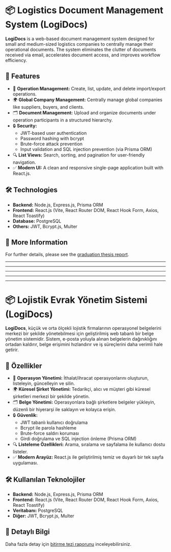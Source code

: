 # 📦 Logistics Document Management System (LogiDocs)

**LogiDocs** is a web-based document management system designed for small and medium-sized logistics companies to centrally manage their operational documents. The system eliminates the clutter of documents received via email, accelerates document access, and improves workflow efficiency.

## 🚀 Features

- 📁 **Operation Management:** Create, list, update, and delete import/export operations.
- 🌍 **Global Company Management:** Centrally manage global companies like suppliers, buyers, and clients.
- 🗂️ **Document Management:** Upload and organize documents under operation participants in a structured hierarchy.
- 🔒 **Security:**
  - JWT-based user authentication
  - Password hashing with bcrypt
  - Brute-force attack prevention
  - Input validation and SQL injection prevention (via Prisma ORM)
- 🔍 **List Views:** Search, sorting, and pagination for user-friendly navigation.
- ✅ **Modern UI:** A clean and responsive single-page application built with React.js.

## 🛠️ Technologies

- **Backend:** Node.js, Express.js, Prisma ORM
- **Frontend:** React.js (Vite, React Router DOM, React Hook Form, Axios, React Toastify)
- **Database:** PostgreSQL
- **Others:** JWT, Bcrypt.js, Multer

## 📖 More Information

For further details, please see the [graduation thesis report](https://github.com/AytekSangun/LojistikEvrakYonetimi/blob/main/Graduation%20Thesis.pdf).

---
---
---
---
---

# 📦 Lojistik Evrak Yönetim Sistemi (LogiDocs)

**LogiDocs**, küçük ve orta ölçekli lojistik firmalarının operasyonel belgelerini merkezi bir şekilde yönetebilmesi için geliştirilmiş web tabanlı bir belge yönetim sistemidir. Sistem, e-posta yoluyla alınan belgelerin dağınıklığını ortadan kaldırır, belge erişimini hızlandırır ve iş süreçlerini daha verimli hale getirir.

## 🚀 Özellikler

- 📁 **Operasyon Yönetimi:** İthalat/ihracat operasyonlarını oluşturun, listeleyin, güncelleyin ve silin.
- 🌍 **Küresel Şirket Yönetimi:** Tedarikçi, alıcı ve müşteri gibi küresel şirketleri merkezi bir şekilde yönetin.
- 🗂️ **Belge Yönetimi:** Operasyonlara bağlı şirketlere belgeler yükleyin, düzenli bir hiyerarşi ile saklayın ve kolayca erişin.
- 🔒 **Güvenlik:**
  - JWT tabanlı kullanıcı doğrulama
  - Bcrypt ile parola hashleme
  - Brute-force saldırı koruması
  - Girdi doğrulama ve SQL injection önleme (Prisma ORM)
- 🔍 **Listeleme Özellikleri:** Arama, sıralama ve sayfalama ile kullanıcı dostu listeler.
- ✅ **Modern Arayüz:** React.js ile geliştirilmiş temiz ve duyarlı bir tek sayfa uygulaması.

## 🛠️ Kullanılan Teknolojiler

- **Backend:** Node.js, Express.js, Prisma ORM
- **Frontend:** React.js (Vite, React Router DOM, React Hook Form, Axios, React Toastify)
- **Veritabanı:** PostgreSQL
- **Diğer:** JWT, Bcrypt.js, Multer

## 📖 Detaylı Bilgi

Daha fazla detay için [bitirme tezi raporunu](https://github.com/AytekSangun/LojistikEvrakYonetimi/blob/main/Graduation%20Thesis.pdf) inceleyebilirsiniz.
